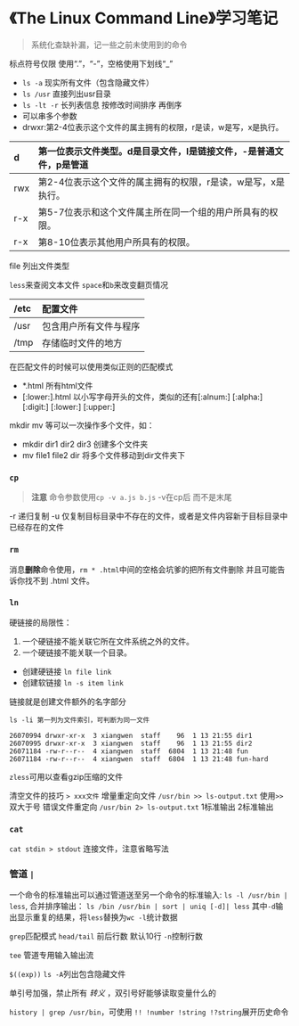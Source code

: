 # 《The Linux Command Line》学习笔记

> 系统化查缺补漏，记一些之前未使用到的命令

标点符号仅限 使用“.”，“-”，空格使用下划线“_”

- `ls -a` 现实所有文件（包含隐藏文件）
- `ls /usr` 直接列出usr目录
- `ls -lt -r` 长列表信息 按修改时间排序 再倒序 
- 可以串多个参数
- drwxr:第2-4位表示这个文件的属主拥有的权限，r是读，w是写，x是执行。

d | 第一位表示文件类型。d是目录文件，l是链接文件，-是普通文件，p是管道
:--- | :---
rwx | 第2-4位表示这个文件的属主拥有的权限，r是读，w是写，x是执行。
r-x | 第5-7位表示和这个文件属主所在同一个组的用户所具有的权限。
r-x | 第8-10位表示其他用户所具有的权限。

file 列出文件类型

`less`来查阅文本文件 `space`和`b`来改变翻页情况

/etc | 配置文件
:--- | :---
/usr | 包含用户所有文件与程序
/tmp | 存储临时文件的地方

在匹配文件的时候可以使用类似正则的匹配模式

- *.html 所有html文件
- [:lower:].html 以小写字母开头的文件，类似的还有[:alnum:] [:alpha:] [:digit:] [:lower:] [:upper:]

mkdir mv 等可以一次操作多个文件，如：
- mkdir dir1 dir2 dir3 创建多个文件夹
- mv file1 file2 dir 将多个文件移动到dir文件夹下

### `cp`
> **注意** 命令参数使用`cp -v a.js b.js` -v在cp后 而不是末尾

-r 递归复制
-u 仅复制目标目录中不存在的文件，或者是文件内容新于目标目录中已经存在的文件


### `rm`

  消息**删除**命令使用，`rm * .html`中间的空格会坑爹的把所有文件删除 并且可能告诉你找不到 .html 文件。
  
### `ln`

硬链接的局限性：
1. 一个硬链接不能关联它所在文件系统之外的文件。
2. 一个硬链接不能关联一个目录。

- 创建硬链接 `ln file link`
- 创建软链接 `ln -s item link`

链接就是创建文件额外的名字部分

```
ls -li 第一列为文件索引，可判断为同一文件

26070994 drwxr-xr-x  3 xiangwen  staff    96  1 13 21:55 dir1
26070995 drwxr-xr-x  3 xiangwen  staff    96  1 13 21:55 dir2
26071184 -rw-r--r--  4 xiangwen  staff  6804  1 13 21:48 fun
26071184 -rw-r--r--  4 xiangwen  staff  6804  1 13 21:48 fun-hard
```

`zless`可用以查看gzip压缩的文件

清空文件的技巧 `> xxx文件`
增量重定向文件 `/usr/bin >> ls-output.txt` 使用`>>`双大于号
错误文件重定向 `/usr/bin 2> ls-output.txt` 1标准输出 2标准输出


### `cat`
`cat stdin > stdout` 连接文件，注意省略写法

### 管道 `|`
一个命令的标准输出可以通过管道送至另一个命令的标准输入:
`ls -l /usr/bin | less`, 
合并排序输出： `ls /bin /usr/bin | sort | uniq [-d]| less` 其中`-d`输出显示重复的结果，将`less`替换为`wc -l`统计数据

`grep`匹配模式 `head/tail` 前后行数 默认10行 `-n`控制行数

`tee` 管道专用输入输出流

`$((exp))` `ls -A`列出包含隐藏文件

单引号加强，禁止所有 _转义_ ，双引号好能够读取变量什么的

`history | grep /usr/bin`，可使用 `!! !number !string !?string`展开历史命令



